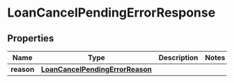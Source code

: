 # LoanCancelPendingErrorResponse

## Properties
Name | Type | Description | Notes
------------ | ------------- | ------------- | -------------
**reason** | [**LoanCancelPendingErrorReason**](LoanCancelPendingErrorReason.md) |  | 
